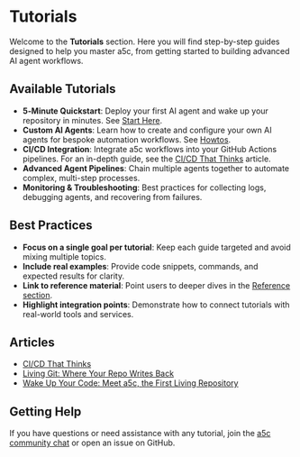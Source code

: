 # Tutorials

Welcome to the **Tutorials** section. Here you will find step-by-step guides designed to help you master a5c, from getting started to building advanced AI agent workflows.

## Available Tutorials

- **5‑Minute Quickstart**: Deploy your first AI agent and wake up your repository in minutes. See [Start Here](start_here.md).
- **Custom AI Agents**: Learn how to create and configure your own AI agents for bespoke automation workflows. See [Howtos](howtos.md).
- **CI/CD Integration**: Integrate a5c workflows into your GitHub Actions pipelines. For an in-depth guide, see the [CI/CD That Thinks](https://medium.com/a5c-ai/ci-cd-that-thinks) article.
- **Advanced Agent Pipelines**: Chain multiple agents together to automate complex, multi-step processes.
- **Monitoring & Troubleshooting**: Best practices for collecting logs, debugging agents, and recovering from failures.

## Best Practices

- **Focus on a single goal per tutorial**: Keep each guide targeted and avoid mixing multiple topics.
- **Include real examples**: Provide code snippets, commands, and expected results for clarity.
- **Link to reference material**: Point users to deeper dives in the [Reference section](reference.md).
- **Highlight integration points**: Demonstrate how to connect tutorials with real-world tools and services.

## Articles

- [CI/CD That Thinks](https://medium.com/a5c-ai/ci-cd-that-thinks)
- [Living Git: Where Your Repo Writes Back](https://medium.com/a5c-ai/living-git-where-your-repo-writes-back)
- [Wake Up Your Code: Meet a5c, the First Living Repository](https://medium.com/a5c-ai/wake-up-your-code-meet-a5c-the-first-living-repository)

## Getting Help

If you have questions or need assistance with any tutorial, join the [a5c community chat](https://discord.gg/a5c-ai) or open an issue on GitHub.
